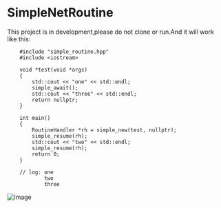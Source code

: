 # SimpleNetRoutine

This project is in development,please do not clone or run.And it will work like this:

```
    #include "simple_routine.hpp"
    #include <iostream>

    void *test(void *args)
    {
        std::cout << "one" << std::endl;
        simple_await();
        std::cout << "three" << std::endl;
        return nullptr;
    }

    int main()
    {
        RoutineHandler *rh = simple_new(test, nullptr);
        simple_resume(rh);
        std::cout << "two" << std::endl;
        simple_resume(rh);
        return 0;
    }

    // log: one
            two
            three
```

![image](https://user-images.githubusercontent.com/122962161/233800372-1c0f43fb-e458-4146-b9ee-f832426ceaf3.png)
